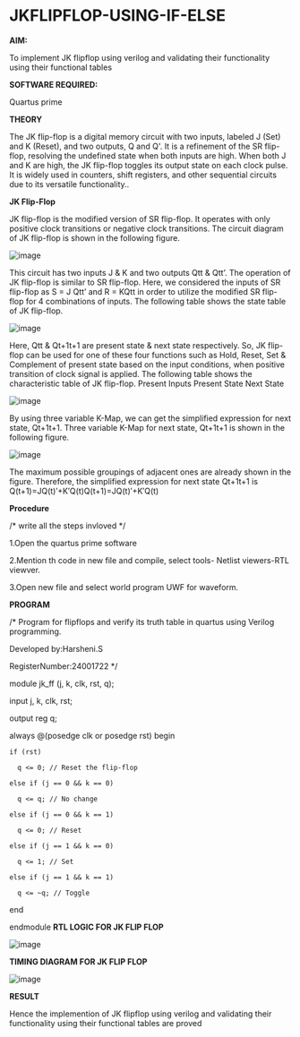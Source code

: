 # JKFLIPFLOP-USING-IF-ELSE

**AIM:** 

To implement  JK flipflop using verilog and validating their functionality using their functional tables

**SOFTWARE REQUIRED:**

Quartus prime

**THEORY**

The JK flip-flop is a digital memory circuit with two inputs, labeled J (Set) and K (Reset), and two outputs, Q and Q'. It is a refinement of the SR flip-flop, resolving the undefined state when both inputs are high. When both J and K are high, the JK flip-flop toggles its output state on each clock pulse. It is widely used in counters, shift registers, and other sequential circuits due to its versatile functionality..

**JK Flip-Flop**

JK flip-flop is the modified version of SR flip-flop. It operates with only positive clock transitions or negative clock transitions. The circuit diagram of JK flip-flop is shown in the following figure.

![image](https://github.com/naavaneetha/JKFLIPFLOP-USING-IF-ELSE/assets/154305477/a649c30b-232b-4558-b188-fd6c09845180)


This circuit has two inputs J & K and two outputs Qtt & Qtt’. The operation of JK flip-flop is similar to SR flip-flop. Here, we considered the inputs of SR flip-flop as S = J Qtt’ and R = KQtt in order to utilize the modified SR flip-flop for 4 combinations of inputs. The following table shows the state table of JK flip-flop.

![image](https://github.com/naavaneetha/JKFLIPFLOP-USING-IF-ELSE/assets/154305477/c4360742-e8a8-4937-b089-c46c0433f9a3)

 
Here, Qtt & Qt+1t+1 are present state & next state respectively. So, JK flip-flop can be used for one of these four functions such as Hold, Reset, Set & Complement of present state based on the input conditions, when positive transition of clock signal is applied. The following table shows the characteristic table of JK flip-flop. Present Inputs Present State Next State
 
![image](https://github.com/naavaneetha/JKFLIPFLOP-USING-IF-ELSE/assets/154305477/6c275261-a6d5-4c37-a3a7-1e88ca11c4cd)

By using three variable K-Map, we can get the simplified expression for next state, Qt+1t+1. Three variable K-Map for next state, Qt+1t+1 is shown in the following figure.
 
![image](https://github.com/naavaneetha/JKFLIPFLOP-USING-IF-ELSE/assets/154305477/5174f41b-0ce0-4329-a372-6d1943ea6673)

The maximum possible groupings of adjacent ones are already shown in the figure. Therefore, the simplified expression for next state Qt+1t+1 is Q(t+1)=JQ(t)′+K′Q(t)Q(t+1)=JQ(t)′+K′Q(t)

**Procedure**

/* write all the steps invloved */

1.Open the quartus prime software

2.Mention th code in new file and compile, select tools- Netlist viewers-RTL viewver.

3.Open new file and select world program UWF for waveform.

**PROGRAM**

/* Program for flipflops and verify its truth table in quartus using Verilog programming.

Developed by:Harsheni.S

RegisterNumber:24001722
*/


module jk_ff (j, k, clk, rst, q);

  input j, k, clk, rst;
  
  output reg q;
  
  always @(posedge clk or posedge rst) begin
  
    if (rst)
    
      q <= 0; // Reset the flip-flop
      
    else if (j == 0 && k == 0)
    
      q <= q; // No change
      
    else if (j == 0 && k == 1)
    
      q <= 0; // Reset
      
    else if (j == 1 && k == 0)
    
      q <= 1; // Set
      
    else if (j == 1 && k == 1)
    
      q <= ~q; // Toggle
      
  end
  
  endmodule
**RTL LOGIC FOR JK FLIP FLOP**

![image](https://github.com/user-attachments/assets/21b00bb3-5098-4f72-bbf1-adc64a0b597e)

**TIMING DIAGRAM FOR JK FLIP FLOP**

![image](https://github.com/user-attachments/assets/b2b1ccff-b86e-450d-9886-25b97bf024d6)

**RESULT**

 Hence the implemention of  JK flipflop using verilog and validating their functionality using their functional tables are proved
